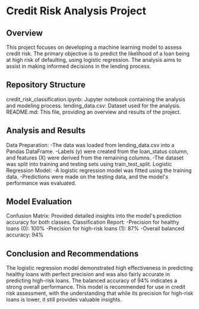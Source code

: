 # Credit Risk Analysis Project #
## Overview ##
This project focuses on developing a machine learning model to assess credit risk. The primary objective is to predict the likelihood of a loan being at high risk of defaulting, using logistic regression. The analysis aims to assist in making informed decisions in the lending process.

## Repository Structure ##
credit_risk_classification.ipynb: Jupyter notebook containing the analysis and modeling process.
lending_data.csv: Dataset used for the analysis.
README.md: This file, providing an overview and results of the project.
## Analysis and Results ##
Data Preparation:
-The data was loaded from lending_data.csv into a Pandas DataFrame.
-Labels (y) were created from the loan_status column, and features (X) were derived from the remaining columns.
-The dataset was split into training and testing sets using train_test_split.
Logistic Regression Model:
-A logistic regression model was fitted using the training data.
-Predictions were made on the testing data, and the model's performance was evaluated.
## Model Evaluation ##
Confusion Matrix: Provided detailed insights into the model's prediction accuracy for both classes.
Classification Report:
-Precision for healthy loans (0): 100%
-Precision for high-risk loans (1): 87%
-Overall balanced accuracy: 94%
## Conclusion and Recommendations ##
The logistic regression model demonstrated high effectiveness in predicting healthy loans with perfect precision and was also fairly accurate in predicting high-risk loans. The balanced accuracy of 94% indicates a strong overall performance. This model is recommended for use in credit risk assessment, with the understanding that while its precision for high-risk loans is lower, it still provides valuable insights.